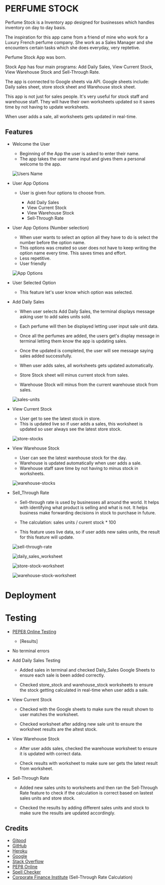 # PERFUME STOCK

Perfume Stock is a Inventory app designed for businesses which handles inventory on day to day basis. 

The inspiration for this app came from a friend of mine who work for a Luxury French perfume company. She work as a Sales Manager and she encounters certain tasks which she does everyday, very reptetive. 

Perfume Stock App was born. 

Stock App has four main programs: Add Daily Sales, View Current Stock, View Warehouse Stock and Sell-Through Rate.

The app is connected to Google sheets via API. Google sheets include: Daily sales sheet, store stock sheet and Warehouse stock sheet.

This app is not just for sales people. It's very useful for stock staff and warehouse staff. They will have their own worksheets updated so it saves time by not having to update worksheets.

When user adds a sale, all worksheets gets updated in real-time.

## Features

* Welcome the User

    * Beginning of the App the user is asked to enter their name.
    * The app takes the user name input and gives them a personal welcome to the app.

    ![Users Name](readme-files/screenshots/users-name.png)

* User App Options

    * User is given four options to choose from.
        
        * Add Daily Sales
        * View Current Stock
        * View Warehouse Stock
        * Sell-Through Rate

* User App Options (Number selection)

    * When user wants to select an option all they have to do is select the number before the option name.
    * This options was created so user does not have to keep writing the option name every time. This saves times and effort.
    * Less repetitive.
    * User friendly

    ![App Options](readme-files/screenshots/app-options.png)

* User Selected Option

    * This feature let's user know which option was selected.

* Add Daily Sales

    * When user selects Add Daily Sales, the terminal displays message asking user to add sales units sold.

    * Each perfume will then be displayed letting user input sale unit data.

    * Once all the perfumes are added, the users get's display message in terminal letting them know the app is updating sales.

    * Once the updated is completed, the user will see message saying sales added successfully.

    * When user adds sales, all worksheets gets updated automatically.

    * Store Stock sheet will minus current stock from sales.

    * Warehouse Stock will minus from the current warehouse stock from sales.

    ![sales-units](readme-files/screenshots/add-sales-units.png)

* View Current Stock

    * User get to see the latest stock in store.
    * This is updated live so if user adds a sales, this worksheet is updated so user always see the latest store stock.

    ![store-stocks](readme-files/screenshots/latest-store-stock.png)

* View Warehouse Stock

    * User can see the latest warehouse stock for the day.
    * Warehouse is updated automatically when user adds a sale. 
    * Warehouse staff save time by not having to minus stock in worksheets.

    ![warehouse-stocks](readme-files/screenshots/latest-warehouse-stock.png)

* Sell_Through Rate

    * Sell-through rate is used by businesses all around the world. It helps with identifying what product is selling and what is not. It helps business make forwarding decisions in stock to purchase in future. 

    * The calculation: sales units / curent stock * 100

    * This feature uses live data, so if user adds new sales units, the result for this feature will update.

    ![sell-through-rate](readme-files/screenshots/sell-through-rate.png)

    ![daily_sales_worksheet](readme-files/screenshots/daily-sales-worksheet.png)

    ![store-stock-worksheet](readme-files/screenshots/store-stock-worksheet.png)

    ![warehouse-stock-worksheet](readme-files/screenshots/warehouse-stock-worksheet.png)


# Deployment

# Testing

* [PEPE8 Online Testing](http://pep8online.com/)
    
    * [Results]

* No terminal errors

* Add Daily Sales Testing

    * Added sales in terminal and checked Daily_Sales Google Sheets to ensure each sale is been added correctly.

    * Checked store_stock and warehouse_stock worksheets to ensure the stock getting calculated in real-time when user adds a sale.

* View Current Stock

    * Checked with the Google sheets to make sure the result shown to user matches the worksheet.

    * Checked worksheet after adding new sale unit to ensure the worksheet results are the altest stock.

* View Warehouse Stock

    * After user adds sales, checked the warehouse worksheet to ensure it is updated with correct data.

    * Check results with worksheet to make sure ser gets the latest result from worksheet.

* Sell-Through Rate

    * Added new sales units to worksheets and then ran the Sell-Through Rate feature to check if the calculation is correct based on lastest sales units and store stock.

    * Checked the results by adding different sales units and stock to make sure the results are updated accordingly.

## Credits

* [Gitpod](https://www.gitpod.io/)
* [GitHub](https://www.gitpod.io/)
* [Heroku](https://www.gitpod.io/)
* [Google](https://www.google.com/)
* [Stack Overflow](https://stackoverflow.com/)
* [PEP8 Online](http://pep8online.com/)
* [Spell Checker](https://www.internetmarketingninjas.com/online-spell-checker.php)
* [Corporate Finance Institute](https://corporatefinanceinstitute.com/resources/knowledge/ecommerce-saas/sell-through-rate/) (Sell-Through Rate Calculation)

